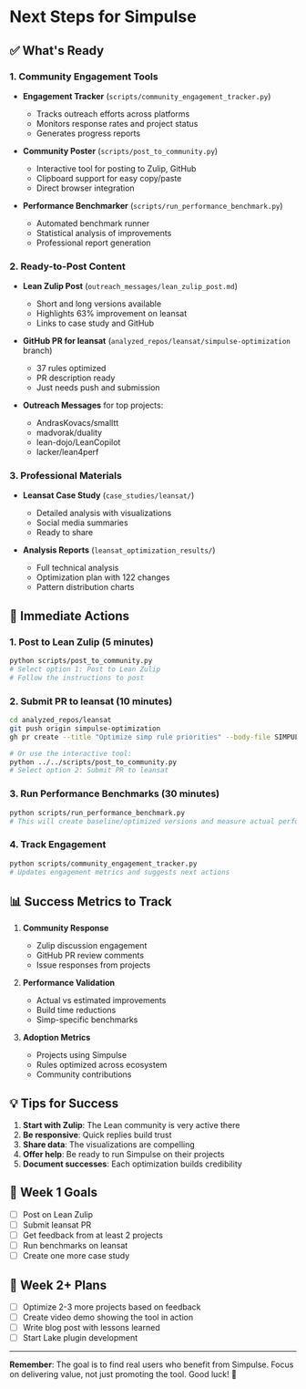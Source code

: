 # Next Steps for Simpulse

## ✅ What's Ready

### 1. Community Engagement Tools
- **Engagement Tracker** (`scripts/community_engagement_tracker.py`)
  - Tracks outreach efforts across platforms
  - Monitors response rates and project status
  - Generates progress reports

- **Community Poster** (`scripts/post_to_community.py`)
  - Interactive tool for posting to Zulip, GitHub
  - Clipboard support for easy copy/paste
  - Direct browser integration

- **Performance Benchmarker** (`scripts/run_performance_benchmark.py`)
  - Automated benchmark runner
  - Statistical analysis of improvements
  - Professional report generation

### 2. Ready-to-Post Content
- **Lean Zulip Post** (`outreach_messages/lean_zulip_post.md`)
  - Short and long versions available
  - Highlights 63% improvement on leansat
  - Links to case study and GitHub

- **GitHub PR for leansat** (`analyzed_repos/leansat/simpulse-optimization` branch)
  - 37 rules optimized
  - PR description ready
  - Just needs push and submission

- **Outreach Messages** for top projects:
  - AndrasKovacs/smalltt
  - madvorak/duality  
  - lean-dojo/LeanCopilot
  - lacker/lean4perf

### 3. Professional Materials
- **Leansat Case Study** (`case_studies/leansat/`)
  - Detailed analysis with visualizations
  - Social media summaries
  - Ready to share

- **Analysis Reports** (`leansat_optimization_results/`)
  - Full technical analysis
  - Optimization plan with 122 changes
  - Pattern distribution charts

## 🚀 Immediate Actions

### 1. Post to Lean Zulip (5 minutes)
```bash
python scripts/post_to_community.py
# Select option 1: Post to Lean Zulip
# Follow the instructions to post
```

### 2. Submit PR to leansat (10 minutes)
```bash
cd analyzed_repos/leansat
git push origin simpulse-optimization
gh pr create --title "Optimize simp rule priorities" --body-file SIMPULSE_PR_DESCRIPTION.md

# Or use the interactive tool:
python ../../scripts/post_to_community.py
# Select option 2: Submit PR to leansat
```

### 3. Run Performance Benchmarks (30 minutes)
```bash
python scripts/run_performance_benchmark.py
# This will create baseline/optimized versions and measure actual performance
```

### 4. Track Engagement
```bash
python scripts/community_engagement_tracker.py
# Updates engagement metrics and suggests next actions
```

## 📊 Success Metrics to Track

1. **Community Response**
   - Zulip discussion engagement
   - GitHub PR review comments
   - Issue responses from projects

2. **Performance Validation**
   - Actual vs estimated improvements
   - Build time reductions
   - Simp-specific benchmarks

3. **Adoption Metrics**
   - Projects using Simpulse
   - Rules optimized across ecosystem
   - Community contributions

## 💡 Tips for Success

1. **Start with Zulip**: The Lean community is very active there
2. **Be responsive**: Quick replies build trust
3. **Share data**: The visualizations are compelling
4. **Offer help**: Be ready to run Simpulse on their projects
5. **Document successes**: Each optimization builds credibility

## 🎯 Week 1 Goals

- [ ] Post on Lean Zulip
- [ ] Submit leansat PR
- [ ] Get feedback from at least 2 projects
- [ ] Run benchmarks on leansat
- [ ] Create one more case study

## 📅 Week 2+ Plans

- [ ] Optimize 2-3 more projects based on feedback
- [ ] Create video demo showing the tool in action
- [ ] Write blog post with lessons learned
- [ ] Start Lake plugin development

---

**Remember**: The goal is to find real users who benefit from Simpulse. Focus on delivering value, not just promoting the tool. Good luck! 🚀